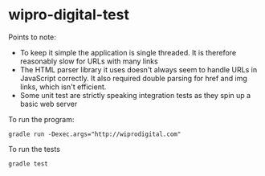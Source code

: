# wipro-digital-test

Points to note:

* To keep it simple the application is single threaded. It is therefore reasonably slow for URLs with many links
* The HTML parser library it uses doesn't always seem to handle URLs in JavaScript correctly. It also required double parsing for href and img links, which isn't efficient.
* Some unit test are strictly speaking integration tests as they spin up a basic web server

To run the program:

```
gradle run -Dexec.args="http://wiprodigital.com"

```

To run the tests

```
gradle test
```